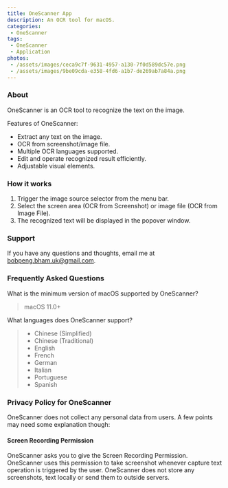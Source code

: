 ```yaml
---
title: OneScanner App
description: An OCR tool for macOS.
categories:
 - OneScanner
tags:
 - OneScanner
 - Application
photos:
 - /assets/images/ceca9c7f-9631-4957-a130-7f0d589dc57e.png
 - /assets/images/9be09cda-e358-4fd6-a1b7-de269ab7a84a.png
---
```


### About

OneScanner is an OCR tool to recognize the text on the image.

Features of OneScanner:

* Extract any text on the image.
* OCR from screenshot/image file.
* Multiple OCR languages supported.
* Edit and operate recognized result efficiently.
* Adjustable visual elements.

### How it works

1. Trigger the image source selector from the menu bar.
2. Select the screen area (OCR from Screenshot) or image file (OCR from Image File).
3. The recognized text will be displayed in the popover window.

### Support

If you have any questions and thoughts, email me at <bobpeng.bham.uk@gmail.com>.

### Frequently Asked Questions

What is the minimum version of macOS supported by OneScanner?

> macOS 11.0+

What languages does OneScanner support?

> - Chinese (Simplified)
> - Chinese (Traditional)
> - English
> - French
> - German
> - Italian
> - Portuguese
> - Spanish

### Privacy Policy for OneScanner

OneScanner does not collect any personal data from users. A few points may need some explanation though:

#### Screen Recording Permission

OneScanner asks you to give the Screen Recording Permission. OneScanner uses this permission to take screenshot whenever capture text operation is triggered by the user. OneScanner does not store any screenshots, text locally or send them to outside servers.